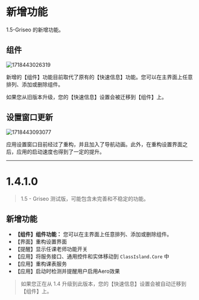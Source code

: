 # 新增功能

1.5-Griseo 的新增功能。

## 组件

![1718443026319](pack://application:,,,/ClassIsland;component/Assets/Documents/image/ChangeLog/1718443026319.png)

新增的【组件】功能目前取代了原有的【快速信息】功能。您可以在主界面上任意排列、添加或删除组件。

如果您从旧版本升级，您的【快速信息】设置会被迁移到【组件】上。


## 设置窗口更新

![1718443093077](pack://application:,,,/ClassIsland;component/Assets/Documents/image/ChangeLog/1718443093077.png)

应用设置窗口目前经过了重构，并且加入了导航动画。此外，在重构设置界面之后，应用的启动速度也得到了一定的提升。


***

# 1.4.1.0

> 1.5 - Griseo 测试版，可能包含未完善和不稳定的功能。

## 新增功能
- **【组件】组件功能：** 您可以在主界面上任意排列、添加或删除组件。
- 【界面】重构设置界面
- 【提醒】显示任课老师功能开关
- 【应用】将服务接口、通用控件和实体移动到 `ClassIsland.Core` 中
- 【应用】重构课表服务
- 【应用】启动时检测并提醒用户启用Aero效果

> 如果您正在从 1.4 升级到此版本，您的【快速信息】设置会被自动迁移到【组件】上。